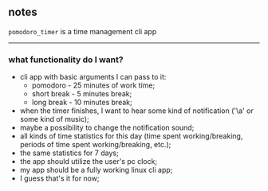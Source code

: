 ## notes

`pomodoro_timer` is a time management cli app

---

### what functionality do I want?

* cli app with basic arguments I can pass to it:
    * pomodoro - 25 minutes of work time;
    * short break - 5 minutes break;
    * long break - 10 minutes break;
* when the timer finishes, I want to hear some kind of notification ('\a' or some kind of music);
* maybe a possibility to change the notification sound;
* all kinds of time statistics for this day (time spent working/breaking, periods of time spent working/breaking, etc.);
* the same statistics for 7 days;
* the app should utilize the user's pc clock;
* my app should be a fully working linux cli app;
* I guess that's it for now;
